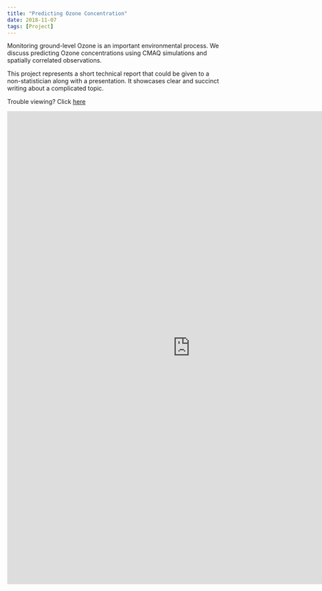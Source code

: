 ```yaml
---
title: "Predicting Ozone Concentration"
date: 2018-11-07
tags: [Project]
---
```


Monitoring ground-level Ozone is an important environmental process. We discuss predicting Ozone concentrations using CMAQ simulations and spatially correlated observations. 

This project represents a short technical report that could be given to a non-statistician along with a presentation. It showcases clear and succinct writing about a complicated topic.

Trouble viewing? Click [here](https://wzhorton.github.io/portfolio/ozoneAnalysis.pdf)

<embed src="https://wzhorton.github.io/portfolio/ozoneAnalysis.pdf#zoom=95" width="850" height="1100"  type="application/pdf" />